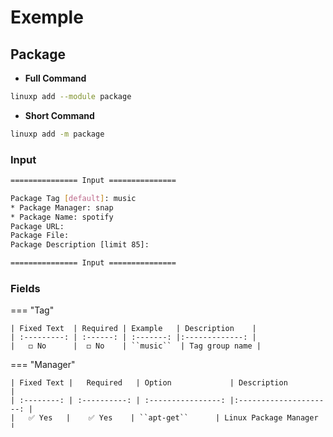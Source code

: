 # Exemple

## Package


 - **Full Command**

```bash
linuxp add --module package
```

- **Short Command**

```bash
linuxp add -m package
```

### Input

```bash
=============== Input ===============

Package Tag [default]: music
* Package Manager: snap
* Package Name: spotify
Package URL: 
Package File: 
Package Description [limit 85]:

=============== Input ===============
```

### Fields

=== "Tag"

    | Fixed Text  | Required | Example   | Description    |
    | :---------: | :------: | :-------: |:-------------: |
    |   ◻️ No      |  ◻️ No    | ``music``	| Tag group name |

=== "Manager"

    | Fixed Text |   Required   | Option             | Description            |
    | :--------: | :----------: | :----------------: |:---------------------: |
    |   ✅ Yes   |    ✅ Yes    | ``apt-get``	     | Linux Package Manager  |
    |   ✅ Yes   |    ✅ Yes    | ``apt``	         | Linux Package Manager  |
    |   ✅ Yes   |    ✅ Yes    | ``snap``	         | Linux Package Manager  |
    |   ✅ Yes   |    ✅ Yes    | ``yum``	         | Linux Package Manager  |
    |   ✅ Yes   |    ✅ Yes    | ``dnf``	         | Linux Package Manager  |
    |   ✅ Yes   |    ✅ Yes    | ``pacman``	     | Linux Package Manager  |
    |   ✅ Yes   |    ✅ Yes    | ``zypper``	     | Linux Package Manager  |
    |   ✅ Yes   |    ✅ Yes    | ``spack``	         | Linux Package Manager  |
    |   ✅ Yes   |    ✅ Yes    | ``brew``	         | Linux Package Manager  |
    |   ✅ Yes   |    ✅ Yes    | ``swupd``	         | Linux Package Manager  |
    |   ✅ Yes   |    ✅ Yes    | ``guix``	         | Linux Package Manager  |
    |   ✅ Yes   |    ✅ Yes    | ``flatpak``	     | Linux Package Manager  |
    |   ✅ Yes   |    ✅ Yes    | ``pip``	         | Python Package Manager |

=== "Name"

    | Fixed Text |   Required   | Example            | Description             |
    | :--------: | :----------: | :----------------: |:----------------------: |
    |   ◻️ No     |    ✅ Yes    | ``spotify``  	     | Package name to install |


=== "Package URL"

    | Fixed Text  | Required | Example                     | Description    |
    | :---------: | :------: | :-------------------------: |:-------------: |
    |   ◻️ No      |  ◻️ No    | `https://linuxprofile.com/` |                |

=== "File"

    | Fixed Text  | Required | Example                | Description    |
    | :---------: | :------: | :--------------------: |:-------------: |
    |   ◻️ No      |  ◻️ No    | `spotify.txt`          |                |


=== "Description"

    | Fixed Text  | Required | Example                | Description    |
    | :---------: | :------: | :--------------------: |:-------------: |
    |   ◻️ No      |  ◻️ No    | `Music application`    |                |

## Alias

- **Full Command**

```bash
linuxp add --module alias
```

- **Short Command**

```bash
linuxp add -m alias
```

### Input

```bash
=============== Input ===============

Alias Tag [default]: music
* Alias Name: play_music
* Alias Command: play_music
* Alias Body: mplayer linuxprofile.mp3
Package Description [limit 85]: This command will play my favorite song.

=============== Input ===============
```

### Fields

=== "Tag"

    | Fixed Text  | Required | Example   | Description    |
    | :---------: | :------: | :-------: |:-------------: |
    |   ◻️ No      |  ◻️ No    | ``music``	| Tag group name |

=== "Name"

    | Fixed Text | Required | Example            | Description                      |
    | :--------: | :------: | :----------------: |:-------------------------------: |
    |   ◻️ No     |  ✅ Yes  | ``play_music``	 | Name that references the command |

=== "Command"

    | Fixed Text | Required | Example            | Description                   |
    | :--------: | :------: | :----------------: |:----------------------------: |
    |   ◻️ No     |  ✅ Yes  | ``play_music``	 | Command that will be executed |

=== "Body"

    | Fixed Text | Required | Example                      | Description           |
    | :--------: | :------: | :--------------------------: |:--------------------: |
    |   ◻️ No     |  ✅ Yes  | ``mplayer linuxprofile.mp3`` | Content that will run |

=== "Description"

    | Fixed Text  | Required | Example                                    | Description    |
    | :---------: | :------: | :----------------------------------------: |:-------------: |
    |   ◻️ No      |  ◻️ No    | `This command will play my favorite song.` |                |

## Script

- **Full Command**

```bash
linuxp add --module script
```

- **Short Command**

```bash
linuxp add -m script
```

### Input

```bash
=============== Input ===============

Script Tag [default]: system
* Script Type: shell
* Script Name: clean_my_linux
* Script Body:  To finish type [end]
> sudo apt clean
> sudo apt autoclean
> sudo apt autoremove
> echo 'Cleaning Completed!'
> end
Script Shebang: 
Package Description [limit 85]: This script will clean up some memory.

=============== Input ===============
```

### Fields

=== "Tag"

    | Fixed Text  | Required | Example       | Description    |
    | :---------: | :------: | :-----------: |:-------------: |
    |   ◻️ No      |  ◻️ No    | ``system``	| Tag group name |

=== "Type"

    | Fixed Text  | Required | Option    | Description    |
    | :---------: | :------: | :-------: |:-------------: |
    |   ✅ Yes    |  ✅ Yes  | `shell`	| Shell Script   |
    |   ✅ Yes    |  ✅ Yes  | `python`	| Python Script  |
    |   ✅ Yes    |  ✅ Yes  | `python3`	| Python Script  |
    |   ✅ Yes    |  ✅ Yes  | `ruby` 	| Ruby Script    |

=== "Name"

    | Fixed Text  | Required | Example            | Description      |
    | :---------: | :------: | :----------------: |:---------------: |
    |   ◻️ No      |  ✅ Yes  | ``clean_my_linux``	 | Your script name  |

=== "Body"

    | Fixed Text  | Required | Example                | Description    |
    | :---------: | :------: | :--------------------: |:-------------: |
    |   ◻️ No      |  ✅ Yes  | `echo 'LinuxProfile!'` |                |

=== "Shebang:"

    | Fixed Text  | Required | Example                  | Description    |
    | :---------: | :------: | :----------------------: |:-------------: |
    |   ◻️ No      |  ◻️ No    | `#!/bin/bash`            | Shell Script   |
    |   ◻️ No      |  ◻️ No    | `#!/usr/bin/env python`  | Python Script  |
    |   ◻️ No      |  ◻️ No    | `#!/usr/bin/env python3` | Python Script  |
    |   ◻️ No      |  ◻️ No    | `#!/usr/bin/env ruby`    | Ruby Script    |

=== "Description"

    | Fixed Text  | Required | Example                                  | Description    |
    | :---------: | :------: | :--------------------------------------: |:-------------: |
    |   ◻️ No      |  ◻️ No    | `This script will clean up some memory.` |                |
